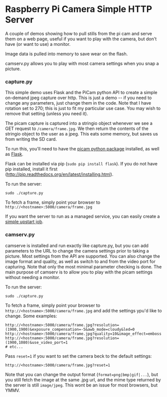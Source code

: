 Raspberry Pi Camera Simple HTTP Server
===

A couple of demos showing how to pull stills from the pi cam and serve them on a web page, useful if you want to play with the camera, but don't have (or want to use) a monitor. 

Image data is pulled into memory to save wear on the flash. 

camserv.py allows you to play with most camera settings when you snap a picture.

### capture.py

This simple demo uses Flask and the PiCam python API to create a simple on-demand jpeg capture over http. This is
just a demo -- if you need to change any parameters, just change them in the code. Note that I have rotation set to 270; this is just to fit my particular use case. You may wish to remove that setting (unless you need it).

The picam capture is captured into a stringio object whenever we see a GET request to `/camera/frame.jpg`. We then return the contents of the stringio object to the user as a jpeg. This eats some memory, but saves us from writing the SD card.

To run this, you'll need to have the [picam python package](http://picamera.readthedocs.org/en/release-1.5/) installed, as well as [Flask](http://flask.pocoo.org/docs). 

Flask can be installed via pip (`sudo pip install flask`). If you do not have pip installed, install it first (http://pip.readthedocs.org/en/latest/installing.html).

To run the server:

    sudo ./capture.py
    
To fetch a frame, simply point your browser to `http://<hostname>:5000/camera/frame.jpg` 
    
If you want the server to run as a managed service, you can easily create a [simple upstart job](http://stackful-dev.com/what-every-developer-needs-to-know-about-ubuntu-upstart.html).

### camserv.py
camserve is installed and run exactly like capture.py, but you can add parameters to the URL to change the camera settings prior to taking a picture. Most settings from the API are supported. You can also change the image format and quality, as well as switch to and from the video port for capturing. Note that only the most minimal parameter checking is done. The main purpose of camserv is to allow you to play with the picam settings without needing a monitor.

To run the server:

    sudo ./capture.py
    
To fetch a frame, simply point your browser to `http://<hostname>:5000/camera/frame.jpg` and add the settings ypu'd like to change. Some examples:

    http://<hostname>:5000/camera/frame.jpg?resolution=(1900,1900)&exposure_compensation=-5&awb_mode=cloudy&led=0
    http://<hostname>:5000/camera/frame.jpg?quality=10&image_effect=emboss
    http://<hostname>:5000/camera/frame.jpg?resolution=(1900,1080)&use_video_port=1
    # etc...
    
Pass `reset=1` if you want to set the camera beck to the default settings:

    http://<hostname>:5000/camera/frame.jpg?reset=1
    
Note that you can change the output format (`format=png|bmp|gif|...`), but you still fetch the image at the same .jpg url, and the mime type returned by the server is still `image/jpeg`. This wont be an issue for most browsers, but YMMV.  
    
